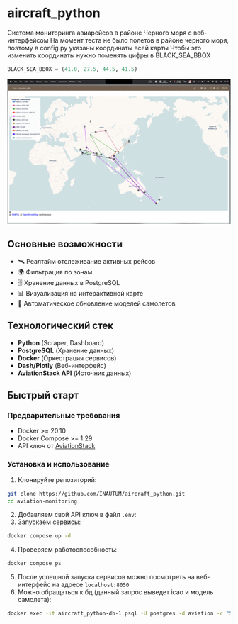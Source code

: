 # aircraft_python

Система мониторинга авиарейсов в районе Черного моря с веб-интерфейсом
На момент теста не было полетов в районе черного моря, поэтому в config.py указаны координаты всей карты
Чтобы это изменить координаты нужно поменять цифры в BLACK_SEA_BBOX
```python
BLACK_SEA_BBOX = (41.0, 27.5, 44.5, 41.5) 
```

![Dashboard Preview](photo.png)

## Основные возможности
- 🛰 Реалтайм отслеживание активных рейсов
- 🌍 Фильтрация по зонам
- 🗄 Хранение данных в PostgreSQL
- 📊 Визуализация на интерактивной карте
- 🔄 Автоматическое обновление моделей самолетов

## Технологический стек
- **Python** (Scraper, Dashboard)
- **PostgreSQL** (Хранение данных)
- **Docker** (Оркестрация сервисов)
- **Dash/Plotly** (Веб-интерфейс)
- **AviationStack API** (Источник данных)

## Быстрый старт

### Предварительные требования
- Docker >= 20.10
- Docker Compose >= 1.29
- API ключ от [AviationStack](https://aviationstack.com/)

### Установка и использование
1. Клонируйте репозиторий:
```bash
git clone https://github.com/INAUTUM/aircraft_python.git
cd aviation-monitoring
```
2. Добавляем свой API ключ в файл `.env`:
3. Запускаем сервисы:
```bash
docker compose up -d
```
4. Проверяем работоспособность:
```bash
docker compose ps
```
5. После успешной запуска сервисов можно посмотреть на веб-интерфейс на адресе `localhost:8050`
6. Можно обращаться к бд (данный запрос выведет icao и модель самолета):
```bash
docker exec -it aircraft_python-db-1 psql -U postgres -d aviation -c "SELECT icao_code, model_name FROM aircrafts;"
```

